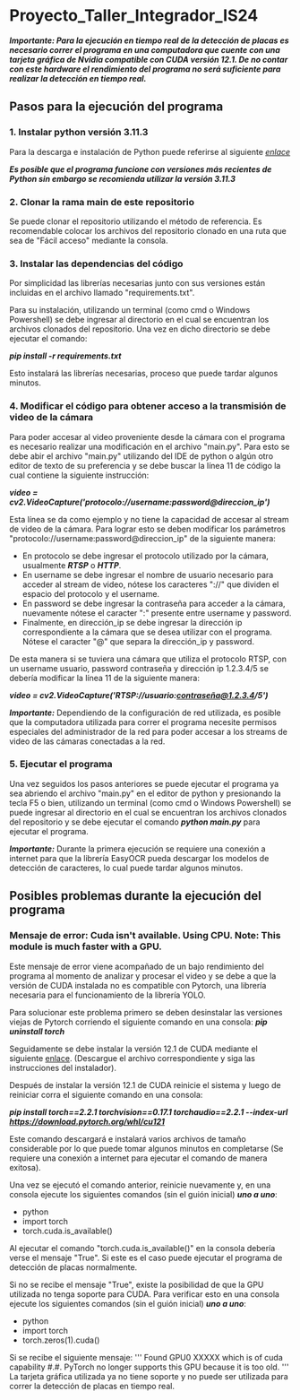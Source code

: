 # Proyecto_Taller_Integrador_IS24

***Importante: Para la ejecución en tiempo real de la detección de placas es necesario correr el programa en una computadora que cuente con una tarjeta gráfica de Nvidia compatible con CUDA versión 12.1. De no contar con este hardware el rendimiento del programa no será suficiente para realizar la detección en tiempo real.***

## Pasos para la ejecución del programa
### 1. Instalar python versión 3.11.3
Para la descarga e instalación de Python puede referirse al siguiente *[enlace](https://www.python.org/downloads/release/python-3113/)*

***Es posible que el programa funcione con versiones más recientes de Python sin embargo se recomienda utilizar la versión 3.11.3***

### 2. Clonar la rama main de este repositorio
Se puede clonar el repositorio utilizando el método de referencia. Es recomendable colocar los archivos del repositorio clonado en una ruta que sea de "Fácil acceso" mediante la consola.

### 3. Instalar las dependencias del código
Por simplicidad las librerías necesarias junto con sus versiones están incluidas en el archivo llamado "requirements.txt".

Para su instalación, utilizando un terminal (como cmd o Windows Powershell) se debe ingresar al directorio en el cual se encuentran los archivos clonados del repositorio. Una vez en dicho directorio se debe ejecutar el comando:

***pip install -r requirements.txt***

Esto instalará las librerías necesarias, proceso que puede tardar algunos minutos.

### 4. Modificar el código para obtener acceso a la transmisión de video de la cámara
Para poder accesar al video proveniente desde la cámara con el programa es necesario realizar una modificación en el archivo "main.py". Para esto se debe abir el archivo "main.py" utilizando del IDE de python o algún otro editor de texto de su preferencia y se debe buscar la línea 11 de código la cual contiene la siguiente instrucción:

***video = cv2.VideoCapture('protocolo://username:password@direccion_ip')***

Esta línea se da como ejemplo y no tiene la capacidad de accesar al stream de video de la cámara. Para lograr esto se deben modificar los parámetros "protocolo://username:password@direccion_ip" de la siguiente manera:
- En protocolo se debe ingresar el protocolo utilizado por la cámara, usualmente ***RTSP*** o ***HTTP***.
- En username se debe ingresar el nombre de usuario necesario para acceder al stream de video, nótese los caracteres "://" que dividen el espacio del protocolo y el username.
- En password se debe ingresar la contraseña para acceder a la cámara, nuevamente nótese el caracter ":" presente entre username y password.
- Finalmente, en dirección_ip se debe ingresar la dirección ip correspondiente a la cámara que se desea utilizar con el programa. Nótese el caracter "@" que separa la dirección_ip y password.
  
De esta manera si se tuviera una cámara que utiliza el protocolo RTSP, con un username usuario, password contraseña y dirección ip 1.2.3.4/5 se debería modificar la línea 11 de la siguiente manera:

***video = cv2.VideoCapture('RTSP://usuario:contraseña@1.2.3.4/5')***

***Importante:*** Dependiendo de la configuración de red utilizada, es posible que la computadora utilizada para correr el programa necesite permisos especiales del administrador de la red para poder accesar a los streams de video de las cámaras conectadas a la red.

### 5. Ejecutar el programa
Una vez seguidos los pasos anteriores se puede ejecutar el programa ya sea abriendo el archivo "main.py" en el editor de python y presionando la tecla F5 o bien, utilizando un terminal (como cmd o Windows Powershell) se puede ingresar al directorio en el cual se encuentran los archivos clonados del repositorio y se debe ejecutar el comando ***python main.py*** para ejecutar el programa.

***Importante:*** Durante la primera ejecución se requiere una conexión a internet para que la librería EasyOCR pueda descargar los modelos de detección de caracteres, lo cual puede tardar algunos minutos.

## Posibles problemas durante la ejecución del programa
### Mensaje de error: Cuda isn't available. Using CPU. Note: This module is much faster with a GPU.
Este mensaje de error viene acompañado de un bajo rendimiento del programa al momento de analizar y procesar el video y se debe a que la versión de CUDA instalada no es compatible con Pytorch, una librería necesaria para el funcionamiento de la librería YOLO.

Para solucionar este problema primero se deben desinstalar las versiones viejas de Pytorch corriendo el siguiente comando en una consola:
***pip uninstall torch***

Seguidamente se debe instalar la versión 12.1 de CUDA mediante el siguiente [enlace](https://developer.nvidia.com/cuda-12-1-0-download-archive). (Descargue el archivo correspondiente y siga las instrucciones del instalador).

Después de instalar la versión 12.1 de CUDA reinicie el sistema y luego de reiniciar corra el siguiente comando en una consola:

***pip install torch==2.2.1 torchvision==0.17.1 torchaudio==2.2.1 --index-url https://download.pytorch.org/whl/cu121***

Este comando descargará e instalará varios archivos de tamaño considerable por lo que puede tomar algunos minutos en completarse (Se requiere una conexión a internet para ejecutar el comando de manera exitosa).

Una vez se ejecutó el comando anterior, reinicie nuevamente y, en una consola ejecute los siguientes comandos (sin el guión inicial) ***uno a uno***:
- python
- import torch
- torch.cuda.is_available()
  
Al ejecutar el comando "torch.cuda.is_available()" en la consola debería verse el mensaje "True". Si este es el caso puede ejecutar el programa de detección de placas normalmente.

Si no se recibe el mensaje "True", existe la posibilidad de que la GPU utilizada no tenga soporte para CUDA. Para verificar esto en una consola ejecute los siguientes comandos (sin el guión inicial) ***uno a uno***:
- python
- import torch
- torch.zeros(1).cuda()

Si se recibe el siguiente mensaje:
'''
Found GPU0 XXXXX which is of cuda capability #.#.
PyTorch no longer supports this GPU because it is too old.
'''
La tarjeta gráfica utilizada ya no tiene soporte y no puede ser utilizada para correr la detección de placas en tiempo real.

